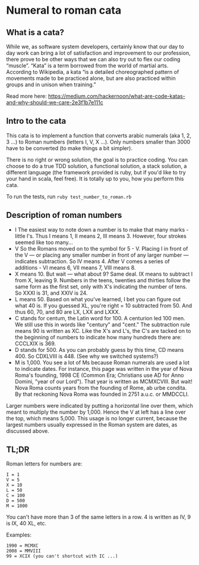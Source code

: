 # Numeral to roman cata

## What is a cata?

While we, as software system developers, certainly know that our day to day work can bring a lot of satisfaction and improvement to our profession, there prove to be other ways that we can also try out to flex our coding “muscle”. “Kata” is a term borrowed from the world of martial arts. According to Wikipedia, a kata “is a detailed choreographed pattern of movements made to be practiced alone, but are also practiced within groups and in unison when training.”

Read more here:
https://medium.com/hackernoon/what-are-code-katas-and-why-should-we-care-2e3f1b7e111c

## Intro to the cata

This cata is to implement a function that converts arabic numerals (aka 1, 2, 3 ...) to Roman numbers (letters I, V, X ...). Only numbers smaller than 3000 have to be converted (to make things a bit simpler).

There is no right or wrong solution, the goal is to practice coding. You can choose to do a true TDD solution, a functional solution, a stack solution, a different language (the framework provided is ruby, but if you'd like to try your hand in scala, feel free). It is totally up to you, how you perform this cata.

To run the tests, run `ruby test_number_to_roman.rb`

## Description of roman numbers

* I	The easiest way to note down a number is to make that many marks - little I's. Thus I means 1, II means 2, III means 3. However, four strokes seemed like too many...
* V	So the Romans moved on to the symbol for 5 - V. Placing I in front of the V — or placing any smaller number in front of any larger number — indicates subtraction. So IV means 4. After V comes a series of additions - VI means 6, VII means 7, VIII means 8.
* X means 10. But wait — what about 9? Same deal. IX means to subtract I from X, leaving 9. Numbers in the teens, twenties and thirties follow the same form as the first set, only with X's indicating the number of tens. So XXXI is 31, and XXIV is 24.
* L means 50. Based on what you've learned, I bet you can figure out what 40 is. If you guessed XL, you're right = 10 subtracted from 50. And thus 60, 70, and 80 are LX, LXX and LXXX.
* C stands for centum, the Latin word for 100. A centurion led 100 men. We still use this in words like "century" and "cent." The subtraction rule means 90 is written as XC. Like the X's and L's, the C's are tacked on to the beginning of numbers to indicate how many hundreds there are: CCCLXIX is 369.
* D stands for 500. As you can probably guess by this time, CD means 400. So CDXLVIII is 448. (See why we switched systems?)
* M is 1,000. You see a lot of Ms because Roman numerals are used a lot to indicate dates. For instance, this page was written in the year of Nova Roma's founding, 1998 CE (Common Era; Christians use AD for Anno Domini, "year of our Lord"). That year is written as MCMXCVIII. But wait! Nova Roma counts years from the founding of Rome, ab urbe condita. By that reckoning Nova Roma was founded in 2751 a.u.c. or MMDCCLI.


Larger numbers were indicated by putting a horizontal line over them, which meant to multiply the number by 1,000. Hence the V at left has a line over the top, which means 5,000. This usage is no longer current, because the largest numbers usually expressed in the Roman system are dates, as discussed above.

## TL;DR

Roman letters for numbers are:

```
I = 1
V = 5
X = 10
L = 50
C = 100
D = 500
M = 1000
```

You can't have more than 3 of the same letters in a row. 4 is written as IV, 9 is IX, 40 XL, etc.

Examples:

```
1990 = MCMXC
2008 = MMVIII
99 = XCIX (you can't shortcut with IC ...)
```